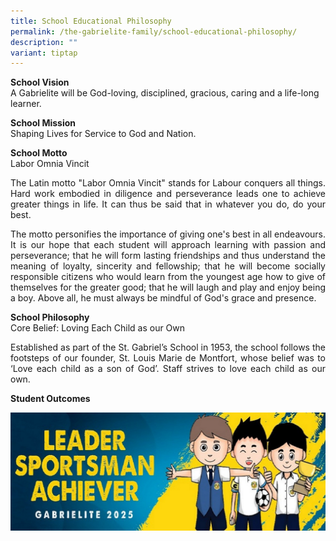 ```yaml
---
title: School Educational Philosophy
permalink: /the-gabrielite-family/school-educational-philosophy/
description: ""
variant: tiptap
---
```

**School Vision** <br>
A Gabrielite will be God-loving, disciplined, gracious, caring and a life-long learner.  
  
**School Mission**  <br>
Shaping Lives for Service to God and Nation.  
  
**School Motto** <br>
Labor Omnia Vincit

<p align="justify"> 
The Latin motto "Labor Omnia Vincit" stands for
Labour conquers all things. Hard work embodied in diligence and perseverance leads one to achieve greater things in life.&nbsp;It can thus be said that in whatever you do, do your best.</p>

<p align="justify"> The motto personifies the importance of giving one's best in all endeavours. It is our hope that each student will approach learning with passion and perseverance; that he will form lasting friendships and thus understand the meaning of loyalty, sincerity and fellowship; that he will become socially responsible citizens who would learn from the youngest age how to give of themselves for the greater good; that he will laugh and play and enjoy being a boy. Above all, he must always be mindful of God's grace and presence.</p>

**School Philosophy** <br>Core Belief: Loving Each Child as our Own
<br>
	
<p align="justify"> Established as part of the St. Gabriel’s School in 1953, the school follows the footsteps of our founder, St. Louis Marie de Montfort, whose belief was to ‘Love each child as a son of God’. Staff strives to love each child as our own. </p>

**Student Outcomes** <br>

![](/images/Gabrielite%202025.jpeg)